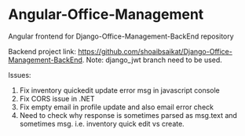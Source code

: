 # Angular-Office-Management
Angular frontend for Django-Office-Management-BackEnd repository

Backend project link: https://github.com/shoaibsaikat/Django-Office-Management-BackEnd.
Note: django_jwt branch need to be used.



Issues:
1. Fix inventory quickedit update error msg in javascript console
2. Fix CORS issue in .NET
3. Fix empty email in profile update and also email error check
4. Need to check why response is sometimes parsed as msg.text and sometimes msg. i.e. inventory quick edit vs create.
